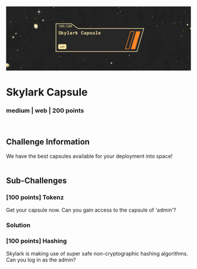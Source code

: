 ![](images/6-header.png)
# Skylark Capsule
### medium | web | 200 points
<br/>

## Challenge Information
We have the best capsules available for your deployment into space!
<br/><br />

## Sub-Challenges

### [100 points] Tokenz
Get your capsule now. Can you gain access to the capsule of 'admin'?

### Solution

### [100 points] Hashing
Skylark is making use of super safe non-cryptographic hashing algorithms. Can you log in as the admin?
